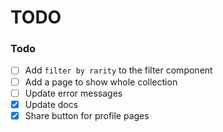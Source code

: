 # TODO

### Todo

- [ ] Add `filter by rarity` to the filter component
- [ ] Add a page to show whole collection
- [ ] Update error messages
- [x] Update docs
- [x] Share button for profile pages
